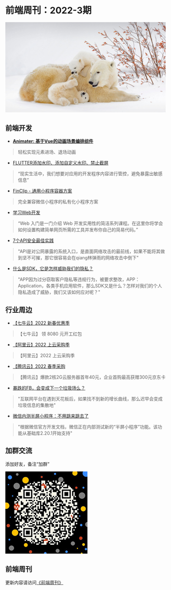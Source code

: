 # 前端周刊：2022-3期

[![](/img/bing/20220228.jpg?imageMogr2/thumbnail/960x)](https://cn.bing.com/search?q=北极熊)

## 前端开发

- [**Animater: 基于Vue的动画场景编排组件**](http://cutting-mat.refined-x.com/animater/)

> 轻松实现元素进场、退场动画

- [FLUTTER添加水印、添加自定义水印、禁止截屏](https://www.freesion.com/article/3034889750/)

> “现实生活中，我们想要对应用的开发程序内容进行管控，避免暴露出敏感信息”

- [FinClip - 通用小程序容器方案](https://www.finclip.com/)

> 完全兼容微信小程序的私有化小程序方案

- [学习Web开发](https://developer.mozilla.org/zh-CN/docs/Learn/Getting_started_with_the_web)

> “Web 入门是一门介绍 Web 开发实用性的简洁系列课程。在这里你将学会如何设置构建简单网页所需的工具并发布你自己的简易代码。”

- [7个API安全最佳实践](https://www.freebuf.com/articles/web/323554.html)

> "API是对公网暴露的系统入口，是直面网络攻击的最前线，如果不能将其做到坚不可摧，那它很容易会在qiang林弹雨的网络攻击中倒下"

- [什么是SDK，它是怎样威胁我们的隐私？](https://www.freebuf.com/articles/web/323634.html)

> "APP因为过分窃取客户隐私等违规行为，被要求整改，APP：Application，各类手机应用软件，那么SDK又是什么？怎样对我们的个人隐私造成了威胁，我们又该如何应对呢？"

## 行业周边

- [【七牛云】2022 新春优惠季](https://s.qiniu.com/mIzQNn)

> 【七牛云】 领 8080 元开工红包

- [【阿里云】2022 上云采购季](https://www.aliyun.com/minisite/goods?taskPkg=2022cgj&pkgSid=290788&userCode=y31qmczl)

> 【阿里云】2022 上云采购季

- [【腾讯云】2022 春季采购](https://curl.qcloud.com/qBTP1dai)

> 【腾讯云】爆款2核2G云服务器首年40元，企业首购最高获赠300元京东卡

- [暴跌的FB，会变成下一个垃圾场么？](https://mp.weixin.qq.com/s/dUS7JPS75go79K6GcMNY2g)

> "互联网平台在遇到天花板后，如果找不到新的增长曲线，那么迟早会变成垃圾信息的集散地"

- [微信内测半屏小程序：不用跳来跳去了](https://www.cnbeta.com/articles/tech/1244057.htm)

> "根据微信官方开发文档，微信正在内部测试新的“半屏小程序”功能。该功能从基础库2.20.1开始支持"

## 加群交流

添加好友，备注“加群”

![refned_x](../img/a/refined-x.jpg)

## 前端周刊

更新内容请访问[《前端周刊》](https://frontend-weekly.com/)